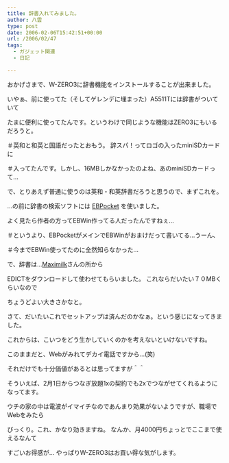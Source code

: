 ```yaml
---
title: 辞書入れてみました。
author: 八雲
type: post
date: 2006-02-06T15:42:51+00:00
url: /2006/02/47
tags:
  - ガジェット関連
  - 日記

---
```

おかげさまで、W-ZERO3に辞書機能をインストールすることが出来ました。
  
いやぁ、前に使ってた（そしてゲレンデに埋まった）A5511Tには辞書がついていて
  
たまに便利に使ってたんです。というわけで同じような機能はZERO3にもいるだろうと。
  
＃英和と和英と国語だったとおもう。 辞スパ！ってロゴの入ったminiSDカードに
  
＃入ってたんです。しかし、16MBしかなかったのよね、あのminiSDカードって…

で、とりあえず普通に使うのは英和・和英辞書だろうと思うので、まずこれを。
  
…の前に辞書の検索ソフトには [EBPocket][1] を使いました。
  
よく見たら作者の方ってEBWin作ってる人だったんですねぇ…
  
＃というより、EBPocketがメインでEBWinがおまけだって書いてる…うーん、
  
＃今までEBWin使ってたのに全然知らなかった…

で、辞書は…[Maximilk][2]さんの所から
  
EDICTをダウンロードして使わせてもらいました。 これならだいたい７０MBくらいなので
  
ちょうどよい大きさかなと。

さて、だいたいこれでセットアップは済んだのかなぁ。という感じになってきました。
  
これからは、こいつをどう生かしていくのかを考えないといけないですね。
  
このままだと、Webがみれてデカイ電話ですから…(笑)
  
それだけでも十分価値があるとは思ってますが＾＾

そういえば、2月1日からつなぎ放題1xの契約でも2xでつながせてくれるようになってます。
  
ウチの家の中は電波がイマイチなのであんまり効果がないようですが、職場でWebをみたら
  
びっくり。これ、かなり効きますね。 なんか、月4000円ちょっとでここまで使えるなんて
  
すごいお得感が… やっぱりW-ZERO3はお買い得な気がします。

 [1]: http://www31.ocn.ne.jp/~h_ishida/
 [2]: http://hp.vector.co.jp/authors/VA037273/
